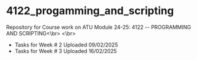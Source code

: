 # 4122_progamming_and_scripting

Repository for Course work on ATU Module 24-25: 4122 -- PROGRAMMING AND SCRIPTING<\br>
<\br>
- Tasks for Week # 2 Uploaded 09/02/2025</br>
- Tasks for Week # 3 Uploaded 16/02/2025</br>
